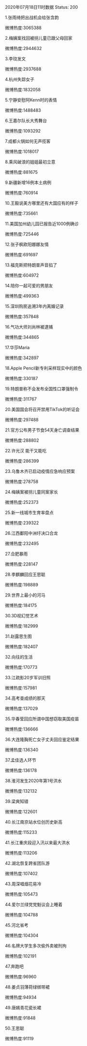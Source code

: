 2020年07月18日11时数据
Status: 200

1.张雨绮把出战机会给张含韵

微博热度:3065388

2.梅姨案找回被拐儿童已跟父母回家

微博热度:2944632

3.李玟发文

微博热度:2937688

4.杭州失踪女子

微博热度:1832058

5.宁静安慰阿Kenn时的表情

微博热度:1488483

6.王嘉尔队长大秀舞台

微博热度:1093292

7.成都火锅如何无声揽客

微博热度:1018017

8.乘风破浪的姐姐最初立意

微博热度:881675

9.新疆新增16例本土病例

微博热度:760914

10.王毅说美方哪里还有大国应有的样子

微博热度:735661

11.美国加州幼儿园已报告近1000例确诊

微博热度:725446

12.张子枫欧阳娜娜友情

微博热度:691697

13.福克斯把特朗普声音掐了

微博热度:604972

14.陪你一起可爱的男朋友

微博热度:499363

15.深圳购房追溯3年内离婚记录

微博热度:357848

16.气功大师刘尚林被逮捕

微博热度:344865

17.华莎Maria

微博热度:342897

18.Apple Pencil新专利采样现实中的颜色

微博热度:330187

19.特朗普称不会发布全国性口罩强制令

微博热度:311767

20.美国国会将召开禁用TikTok的听证会

微博热度:297488

21.官方公布男子节食54天身亡调查结果

微博热度:288802

22.许光汉 能干又能吃

微博热度:286399

23.乌鲁木齐已启动疫情应急响应预案

微博热度:278758

24.梅姨案被拐儿童同案家长

微博热度:252373

25.新一线城市生育率盘点

微博热度:239322

26.江西鄱阳中洲圩决口合龙

微博热度:232495

27.合肥暴雨

微博热度:228147

28.李麒麟回应王思聪

微博热度:198889

29.世界上最小的河马

微博热度:184175

30.3D视幻觉艺术

微博热度:182999

31.赵露思生图

微博热度:182407

32.向往的生活

微博热度:170773

33.江疏影20岁军训旧照

微博热度:157981

34.高考查成绩的那天

微博热度:137029

35.华春莹回应所谓中国想窃取美国疫苗

微博热度:136666

36.大连隆胸死亡女子丈夫回应鉴定结果

微博热度:136340

37.孟佳选人环节

微博热度:136178

38.淮河发生2020年第1号洪水

微博热度:132132

39.梁爽知错

微博热度:122601

40.长江南京站水位创历史新高

微博热度:115233

41.长江重庆段迎入汛以来最大洪水

微博热度:113206

42.湖北恢复跨省团队游

微博热度:107402

43.周深唱烟花易冷

微博热度:105473

44.爱尔兰绿党党魁议会上睡着

微博热度:104788

45.河北省考

微博热度:104304

46.名牌大学生多次偷外卖被刑拘

微博热度:102191

47.奔跑吧

微博热度:96960

48.姜贞羽薄荷绿绑带裙

微博热度:94934

49.唐嫣青花瓷长裙

微博热度:91848

50.王思聪

微博热度:91119

